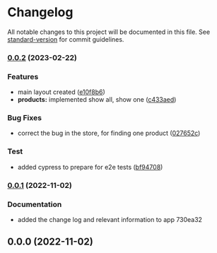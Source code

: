 # Changelog

All notable changes to this project will be documented in this file. See [standard-version](https://github.com/conventional-changelog/standard-version) for commit guidelines.

### [0.0.2](https://codeberg.org/hjmosedk/ecommerceFrontEnd/compare/v0.0.1...v0.0.2) (2023-02-22)


### Features

* main layout created ([e10f8b6](https://codeberg.org/hjmosedk/ecommerceFrontEnd/commits/e10f8b6733fc2c1fa77f71f76934c3305e13b5ce))
* **products:** implemented show all, show one ([c433aed](https://codeberg.org/hjmosedk/ecommerceFrontEnd/commits/c433aed5c221ec4da9204e8478f3ba4f14ceb8a1))


### Bug Fixes

* correct the bug in the store, for finding one product ([027652c](https://codeberg.org/hjmosedk/ecommerceFrontEnd/commits/027652ca105087ae634d2145fe56e7abe0d28a32))


### Test

* added cypress to prepare for e2e tests ([bf94708](https://codeberg.org/hjmosedk/ecommerceFrontEnd/commits/bf947084c8e71e00592869f36c24ce24623cb4b3))

### [0.0.1](///compare/v0.0.0...v0.0.1) (2022-11-02)


### Documentation

* added the change log and relevant information to app 730ea32

## 0.0.0 (2022-11-02)
